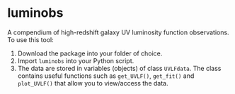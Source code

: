 # luminobs
A compendium of high-redshift galaxy UV luminosity function observations. To use this tool:
1. Download the package into your folder of choice.
2. Import ```luminobs``` into your Python script.
3. The data are stored in variables (objects) of class ```UVLFdata```. The class contains useful functions such as ```get_UVLF()```, ```get_fit()``` and ```plot_UVLF()``` that allow you to view/access the data.
